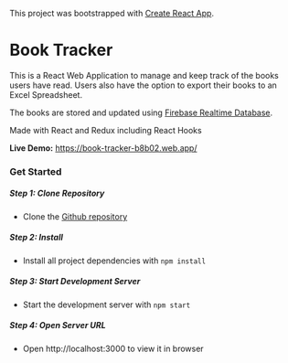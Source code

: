 This project was bootstrapped with [Create React App](https://github.com/facebook/create-react-app). 

# Book Tracker
This is a React Web Application to manage and keep track of the books users have read. Users also have the option to export their books to an Excel Spreadsheet. 

The books are stored and updated using [Firebase Realtime Database](https://firebase.google.com/docs/database). 

Made with React and Redux including React Hooks 

**Live Demo:** https://book-tracker-b8b02.web.app/

### Get Started

##### Step 1: Clone Repository
* Clone the [Github repository](https://github.com/converyj/book-tracker) 

##### Step 2: Install 
* Install all project dependencies with `npm install`

##### Step 3: Start Development Server 
* Start the development server with `npm start`

##### Step 4: Open Server URL 
* Open http://localhost:3000 to view it in browser 


